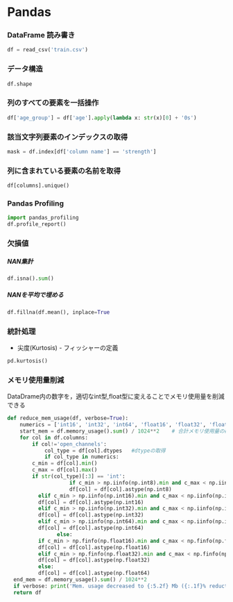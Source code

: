 # Pandas

### DataFrame 読み書き

```  python
df = read_csv('train.csv')
```



### データ構造

```python
df.shape
```



### 列のすべての要素を一括操作

```python
df['age_group'] = df['age'].apply(lambda x: str(x)[0] + '0s')
```






### 該当文字列要素のインデックスの取得

```python
mask = df.index[df['column name'] == 'strength']
```



### 列に含まれている要素の名前を取得

```python
df[columns].unique()
```



### Pandas Profiling

```python
import pandas_profiling
df.profile_report()
```



### 欠損値

##### NAN集計
```python
df.isna().sum()
```



##### NANを平均で埋める

```python
df.fillna(df.mean(), inplace=True
```



### 統計処理
- 尖度(Kurtosis)
        - フィッシャーの定義

```python
pd.kurtosis()
```



### メモリ使用量削減

DataDrame内の数字を，適切なint型,float型に変えることでメモリ使用量を削減できる

```python
def reduce_mem_usage(df, verbose=True):
	numerics = ['int16', 'int32', 'int64', 'float16', 'float32', 'float64']
	start_mem = df.memory_usage().sum() / 1024**2    # 合計メモリ使用量の確認
	for col in df.columns:
		if col!='open_channels':
			col_type = df[col].dtypes   #dtypeの取得
			if col_type in numerics:
        c_min = df[col].min()
        c_max = df[col].max()
        if str(col_type)[:3] == 'int':
					if c_min > np.iinfo(np.int8).min and c_max < np.iinfo(np.int8).max:  # np.iinfoでintのサイズを# 確認できる
					df[col] = df[col].astype(np.int8)
          elif c_min > np.iinfo(np.int16).min and c_max < np.iinfo(np.int16).max:
          df[col] = df[col].astype(np.int16)
          elif c_min > np.iinfo(np.int32).min and c_max < np.iinfo(np.int32).max:
          df[col] = df[col].astype(np.int32)
          elif c_min > np.iinfo(np.int64).min and c_max < np.iinfo(np.int64).max:
          df[col] = df[col].astype(np.int64)  
				else:
          if c_min > np.finfo(np.float16).min and c_max < np.finfo(np.float16).max:
          df[col] = df[col].astype(np.float16)
          elif c_min > np.finfo(np.float32).min and c_max < np.finfo(np.float32).max:
          df[col] = df[col].astype(np.float32)
          else:
          df[col] = df[col].astype(np.float64)    
  end_mem = df.memory_usage().sum() / 1024**2
  if verbose: print('Mem. usage decreased to {:5.2f} Mb ({:.1f}% reduction)'.format(end_mem, 100 * (start_mem - end_mem) start_mem))
  return df
```




